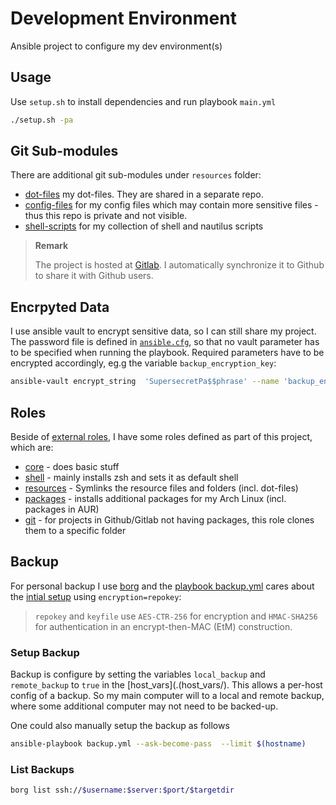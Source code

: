# Development Environment

Ansible project to configure my dev environment(s)

## Usage

Use `setup.sh` to install dependencies and run playbook `main.yml`

```bash
./setup.sh -pa
```

## Git Sub-modules

There are additional git sub-modules under `resources` folder:

- [dot-files](https://gitlab.com/papanito/dot-files.git) my dot-files. They are shared in a separate repo.
- [config-files](https://gitlab.com/papanito/config-files.git) for my config files which may contain more sensitive files - thus this repo is private and not visible.
- [shell-scripts](https://gitlab.com/papanito/config-files.git) for my collection of shell and nautilus scripts

> **Remark**
>
> The project is hosted at [Gitlab](https://gitlab.com/papanito). I automatically synchronize it to Github to share it with Github users.

## Encrpyted Data

I use ansible vault to encrypt sensitive data, so I can still share my project. The password file is defined in [`ansible.cfg`](./ansible.cfg), so that no vault parameter has to be specified when running the playbook. Required parameters have to be encrypted accordingly, eg.g the variable `backup_encryption_key`:

```bash
ansible-vault encrypt_string  'SupersecretPa$$phrase' --name 'backup_encryption_key'
```

## Roles

Beside of [external roles](./requirements.yml), I have some roles defined as part of this project, which are:

- [core](./roles/core/README.md) - does basic stuff
- [shell](./roles/shell/README.md) - mainly installs zsh and sets it as default shell
- [resources](./roles/resources/README.md) - Symlinks the resource files and folders (incl. dot-files)
- [packages](./roles/packages/README.md) - installs additional packages for my Arch Linux (incl. packages in AUR)
- [git](./roles/git/README.md) - for projects in Github/Gitlab not having packages, this role clones them to a specific folder

## Backup

For personal backup I use [borg](https://borgbackup.readthedocs.io) and the [playbook backup.yml](./playbooks/backup.yml) cares about the [intial setup](https://borgbackup.readthedocs.io/en/stable/usage/init.html) using `encryption=repokey`:

> `repokey` and `keyfile` use `AES-CTR-256` for encryption and `HMAC-SHA256` for authentication in an encrypt-then-MAC (EtM) construction.

### Setup Backup

Backup is configure by setting the variables `local_backup` and `remote_backup` to `true` in the [host_vars](.(host_vars/). This allows a per-host config of a backup. So my main computer will to a local and remote backup, where some additional computer may not need to be backed-up.

One could also manually setup the backup as follows

```bash
ansible-playbook backup.yml --ask-become-pass  --limit $(hostname)
```

### List Backups

```bash
borg list ssh://$username:$server:$port/$targetdir
```
